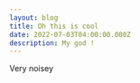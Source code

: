```yaml
---
layout: blog
title: Oh this is cool
date: 2022-07-03T04:00:00.000Z
description: My god !
---
```

Very noisey